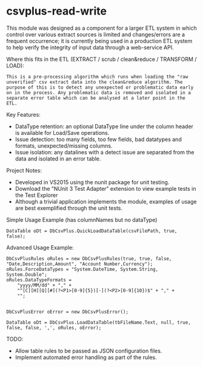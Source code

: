 # csvplus-read-write

This module was designed as a component for a larger ETL system in which control over various extract sources is limited and changes/errors are a frequent occurrence; it is currently being used in a production ETL system to help verify the integrity of input data through a web-service API. 

Where this fits in the ETL (EXTRACT / scrub / clean&reduce / TRANSFORM / LOAD):
	
	This is a pre-processing algorithm which runs when loading the "raw unverified" csv extract data into the clean&reduce algorithm. The purpose of this is to detect any unexpected or problematic data early on in the process. Any problematic data is removed and isolated in a separate error table which can be analysed at a later point in the ETL.

Key Features:
- DataType retention: an optional DataType line under the column header is available for Load/Save operations.
- Issue detection: too many fields, too few fields, bad datatypes and formats, unexpected/missing columns.
- Issue isolation: any datalines with a detect issue are separated from the data and isolated in an error table.


Project Notes:
- Developed in VS2015 using the nunit package for unit testing.
- Download the "NUnit 3 Test Adapter" extension to view example tests in the Test Explorer
- Although a trivial application implements the module, examples of usage are best exemplified through the unit tests.


Simple Usage Example (has columnNames but no dataType)

	DataTable oDt = DbCsvPlus.QuickLoadDataTable(csvFilePath, true, false);
	
	
Advanced Usage Example:

	DbCsvPlusRules oRules = new DbCsvPlusRules(true, true, false, "Date,Description,Amount", "Account Number,Currency");
	oRules.ForceDataTypes = "System.DateTime, System.String, System.Double";
	oRules.DataTypeFormats = 
		"yyyy/MM/dd" + "," +
		"^[C][H][Q][#](?<P1>[0-9]{5})[-](?<P2>[0-9]{10})$" + "," + 
		"";


	DbCsvPlusError oError = new DbCsvPlusError();
	
	DataTable oDt = DbCsvPlus.LoadDataTable(tbFileName.Text, null, true, false, false, ',', oRules, oError);
	
	
TODO:
- Allow table rules to be passed as JSON configuration files.
- Implement automated error handling as part of the rules.